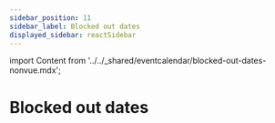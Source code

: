 ```yaml
---
sidebar_position: 11
sidebar_label: Blocked out dates
displayed_sidebar: reactSidebar
---
```


import Content from '../../_shared/eventcalendar/blocked-out-dates-nonvue.mdx';

# Blocked out dates

<Content />